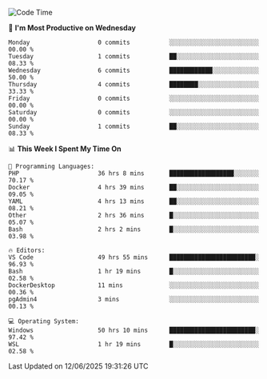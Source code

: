<!--START_SECTION:waka-->
![Code Time](http://img.shields.io/badge/Code%20Time-5%2C090%20hrs%2030%20mins-blue)

📅 **I'm Most Productive on Wednesday** 

```text
Monday                   0 commits           ░░░░░░░░░░░░░░░░░░░░░░░░░   00.00 % 
Tuesday                  1 commits           ██░░░░░░░░░░░░░░░░░░░░░░░   08.33 % 
Wednesday                6 commits           ████████████░░░░░░░░░░░░░   50.00 % 
Thursday                 4 commits           ████████░░░░░░░░░░░░░░░░░   33.33 % 
Friday                   0 commits           ░░░░░░░░░░░░░░░░░░░░░░░░░   00.00 % 
Saturday                 0 commits           ░░░░░░░░░░░░░░░░░░░░░░░░░   00.00 % 
Sunday                   1 commits           ██░░░░░░░░░░░░░░░░░░░░░░░   08.33 % 
```


📊 **This Week I Spent My Time On** 

```text
💬 Programming Languages: 
PHP                      36 hrs 8 mins       ██████████████████░░░░░░░   70.17 % 
Docker                   4 hrs 39 mins       ██░░░░░░░░░░░░░░░░░░░░░░░   09.05 % 
YAML                     4 hrs 13 mins       ██░░░░░░░░░░░░░░░░░░░░░░░   08.21 % 
Other                    2 hrs 36 mins       █░░░░░░░░░░░░░░░░░░░░░░░░   05.07 % 
Bash                     2 hrs 2 mins        █░░░░░░░░░░░░░░░░░░░░░░░░   03.98 % 

🔥 Editors: 
VS Code                  49 hrs 55 mins      ████████████████████████░   96.93 % 
Bash                     1 hr 19 mins        █░░░░░░░░░░░░░░░░░░░░░░░░   02.58 % 
DockerDesktop            11 mins             ░░░░░░░░░░░░░░░░░░░░░░░░░   00.36 % 
pgAdmin4                 3 mins              ░░░░░░░░░░░░░░░░░░░░░░░░░   00.13 % 

💻 Operating System: 
Windows                  50 hrs 10 mins      ████████████████████████░   97.42 % 
WSL                      1 hr 19 mins        █░░░░░░░░░░░░░░░░░░░░░░░░   02.58 % 
```


 Last Updated on 12/06/2025 19:31:26 UTC
<!--END_SECTION:waka-->

